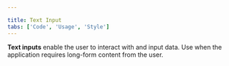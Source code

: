 ```yaml
---

title: Text Input
tabs: ['Code', 'Usage', 'Style']
---
```


**Text inputs** enable the user to interact with and input data. Use when the application requires long-form content from the user.

<component 
    name="Text Input"
    component="text-input" 
    variation="text-input"
    codepen="YEZLyd"
    haslightversion="true"
    hasReactVersion="true"
    hasAngularVersion="true"
    >
</component>

<component 
    name="Password Input"
    component="text-input" 
    variation="text-input--password"
    codepen="PyYXeb"
    haslightversion="true"
    hasReactVersion="true"
    >
</component>

<component 
    name="Text Area"
    component="text-area" 
    variation="text-area"
    codepen="yPMjeg"
    haslightversion="true"
    hasReactVersion="true"
    hasAngularVersion="true"
    >
</component>

<component-docs component="text-input"></component-docs>
